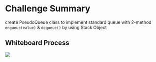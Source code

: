 # Challenge Summary
create PseudoQueue class to  implement standard queue with 2-method ``engueue(value)`` & ``dequeue()`` by using Stack Object

## Whiteboard Process
![](https://i.ibb.co/RyhTHtF/555555.png)